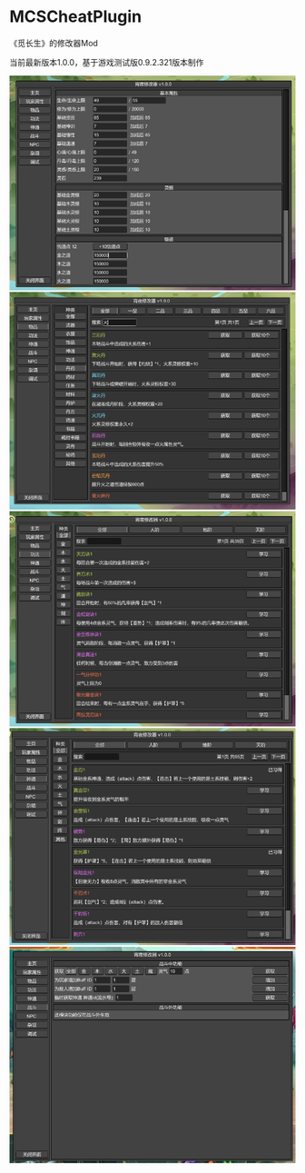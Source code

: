 # MCSCheatPlugin
《觅长生》的修改器Mod

当前最新版本1.0.0，基于游戏测试版0.9.2.321版本制作

![Preview1](Preview/Preview1.png)
![Preview2](Preview/Preview2.png)
![Preview3](Preview/Preview3.png)
![Preview4](Preview/Preview4.png)
![Preview5](Preview/Preview5.png)
